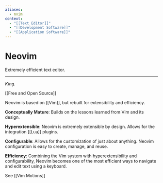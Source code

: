 ```yaml
---
aliases:
  - nvim
context:
  - "[[Text Editor]]"
  - "[[Development Software]]"
  - "[[Application Software]]"
---
```


# Neovim

Extremely efficient text editor.

---

_King._

[[Free and Open Source]]

Neovim is based on [[Vim]], but rebuilt for extensibility and efficiency.

**Conceptually Mature**: Builds on the lessons learned from Vim and its design.

**Hyperextensible**: Neovim is extremely extensible by design. Allows for the integration [[Lua]] plugins.

**Configurable**: Allows for the customization of just about anything. Neovim configuration is easy to create, manage, and reuse.

**Efficiency**: Combining the Vim system with hyperextensibility and configurability, Neovim becomes one of the most efficient ways to navigate and edit text using a keyboard.

See [[Vim Motions]]
